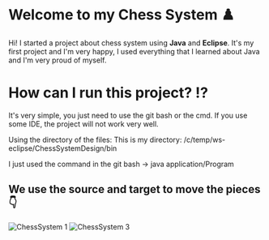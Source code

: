 # Welcome to my Chess System ♟️

Hi! I started a project about chess system using **Java** and **Eclipse**.  It's my first project and I'm very happy, I used everything that I learned about  Java and I'm very proud of myself. 


# How can I  run this project? ⁉️
It's very simple, you just need to use the git bash or the cmd. If you use some IDE, the project will not work very well.


Using the directory of the files:
This is my directory:
 /c/temp/ws-eclipse/ChessSystemDesign/bin

 
 I just used the command in the git bash -> java application/Program
 
  ## We use the source and target to move the pieces 👇
 ![ChessSystem 1](https://github.com/adrieleprimo/ChessSystem/assets/83988106/0b7c4b92-97b8-4710-9101-747a84f6c515)
 ![ChessSystem 3](https://github.com/adrieleprimo/ChessSystem/assets/83988106/35276add-6d7b-40fe-b215-cccf45163aef)



